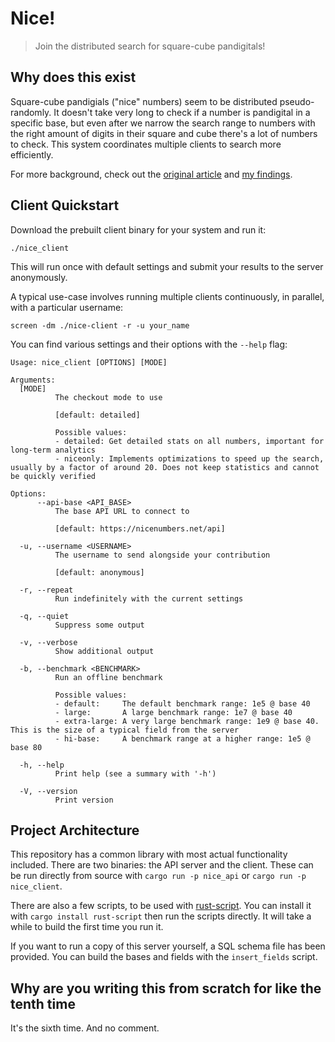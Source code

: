 # Nice!

> Join the distributed search for square-cube pandigitals!

## Why does this exist

Square-cube pandigials ("nice" numbers) seem to be distributed pseudo-randomly. It doesn't take very long to check if a number is pandigital in a specific base, but even after we narrow the search range to numbers with the right amount of digits in their square and cube there's a lot of numbers to check. This system coordinates multiple clients to search more efficiently.

For more background, check out the [original article](https://beautifulthorns.wixsite.com/home/post/is-69-unique) and [my findings](https://nicenumbers.net).

## Client Quickstart

Download the prebuilt client binary for your system and run it:

```
./nice_client
```

This will run once with default settings and submit your results to the server anonymously.

A typical use-case involves running multiple clients continuously, in parallel, with a particular username:

```
screen -dm ./nice-client -r -u your_name
```

You can find various settings and their options with the `--help` flag:

```
Usage: nice_client [OPTIONS] [MODE]

Arguments:
  [MODE]
          The checkout mode to use

          [default: detailed]

          Possible values:
          - detailed: Get detailed stats on all numbers, important for long-term analytics
          - niceonly: Implements optimizations to speed up the search, usually by a factor of around 20. Does not keep statistics and cannot be quickly verified

Options:
      --api-base <API_BASE>
          The base API URL to connect to

          [default: https://nicenumbers.net/api]

  -u, --username <USERNAME>
          The username to send alongside your contribution

          [default: anonymous]

  -r, --repeat
          Run indefinitely with the current settings

  -q, --quiet
          Suppress some output

  -v, --verbose
          Show additional output

  -b, --benchmark <BENCHMARK>
          Run an offline benchmark

          Possible values:
          - default:     The default benchmark range: 1e5 @ base 40
          - large:       A large benchmark range: 1e7 @ base 40
          - extra-large: A very large benchmark range: 1e9 @ base 40. This is the size of a typical field from the server
          - hi-base:     A benchmark range at a higher range: 1e5 @ base 80

  -h, --help
          Print help (see a summary with '-h')

  -V, --version
          Print version
```

## Project Architecture

This repository has a common library with most actual functionality included. There are two binaries: the API server and the client. These can be run directly from source with `cargo run -p nice_api` or `cargo run -p nice_client`.

There are also a few scripts, to be used with [rust-script](https://rust-script.org/). You can install it with `cargo install rust-script` then run the scripts directly. It will take a while to build the first time you run it.

If you want to run a copy of this server yourself, a SQL schema file has been provided. You can build the bases and fields with the `insert_fields` script.

## Why are you writing this from scratch for like the tenth time

It's the sixth time. And no comment.
